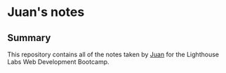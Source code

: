 # Juan's notes

## Summary 

This repository contains all of the notes taken by [Juan](https://github.com/jcarrera94) for the Lighthouse Labs Web Development Bootcamp.
